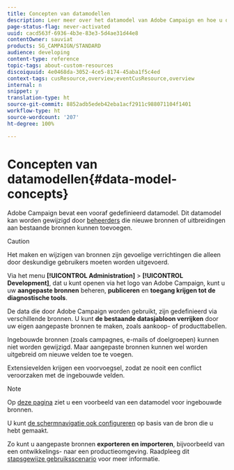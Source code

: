 ```yaml
---
title: Concepten van datamodellen
description: Leer meer over het datamodel van Adobe Campaign en hoe u dit kunt wijzigen.
page-status-flag: never-activated
uuid: cacd563f-6936-4b3e-83e3-5d4ae31d44e8
contentOwner: sauviat
products: SG_CAMPAIGN/STANDARD
audience: developing
content-type: reference
topic-tags: about-custom-resources
discoiquuid: 4e0468da-3052-4ce5-8174-45aba1f5c4ed
context-tags: cusResource,overview;eventCusResource,overview
internal: n
snippet: y
translation-type: ht
source-git-commit: 8852adb5edeb42eba1acf2911c988071104f1401
workflow-type: ht
source-wordcount: '207'
ht-degree: 100%

---
```



# Concepten van datamodellen{#data-model-concepts}

Adobe Campaign bevat een vooraf gedefinieerd datamodel. Dit datamodel kan worden gewijzigd door [beheerders](../../administration/using/users-management.md#functional-administrators) die nieuwe bronnen of uitbreidingen aan bestaande bronnen kunnen toevoegen.

>[!CAUTION]
>
>Het maken en wijzigen van bronnen zijn gevoelige verrichtingen die alleen door deskundige gebruikers moeten worden uitgevoerd.

Via het menu **[!UICONTROL Administration]** > **[!UICONTROL Development]**, dat u kunt openen via het logo van Adobe Campaign, kunt u uw **aangepaste bronnen** beheren, **publiceren** en **toegang krijgen tot de diagnostische tools**.

De data die door Adobe Campaign worden gebruikt, zijn gedefinieerd via verschillende bronnen. U kunt **de bestaande datasjabloon verrijken** door uw eigen aangepaste bronnen te maken, zoals aankoop- of producttabellen.

Ingebouwde bronnen (zoals campagnes, e-mails of doelgroepen) kunnen niet worden gewijzigd. Maar aangepaste bronnen kunnen wel worden uitgebreid om nieuwe velden toe te voegen.

Extensievelden krijgen een voorvoegsel, zodat ze nooit een conflict veroorzaken met de ingebouwde velden.

>[!NOTE]
>
>Op [deze pagina](../../developing/using/datamodel-introduction.md) ziet u een voorbeeld van een datamodel voor ingebouwde bronnen.

U kunt [de schermnavigatie ook configureren](configuring-the-screen-definition.md) op basis van de bron die u hebt gemaakt.

Zo kunt u aangepaste bronnen **exporteren en importeren**, bijvoorbeeld van een ontwikkelings- naar een productieomgeving. Raadpleeg dit [stapsgewijze gebruiksscenario](../../automating/using/exporting-importing-custom-resources.md) voor meer informatie.
